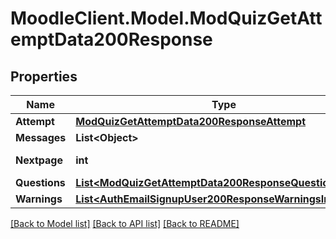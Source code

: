 # MoodleClient.Model.ModQuizGetAttemptData200Response

## Properties

Name | Type | Description | Notes
------------ | ------------- | ------------- | -------------
**Attempt** | [**ModQuizGetAttemptData200ResponseAttempt**](ModQuizGetAttemptData200ResponseAttempt.md) |  | 
**Messages** | **List&lt;Object&gt;** |  | 
**Nextpage** | **int** | next page number | [default to null]
**Questions** | [**List&lt;ModQuizGetAttemptData200ResponseQuestionsInner&gt;**](ModQuizGetAttemptData200ResponseQuestionsInner.md) |  | 
**Warnings** | [**List&lt;AuthEmailSignupUser200ResponseWarningsInner&gt;**](AuthEmailSignupUser200ResponseWarningsInner.md) |  | [optional] 

[[Back to Model list]](../README.md#documentation-for-models) [[Back to API list]](../README.md#documentation-for-api-endpoints) [[Back to README]](../README.md)

